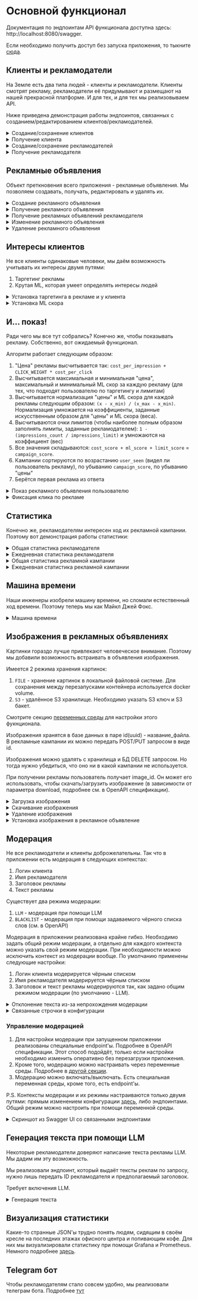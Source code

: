 # Основной функционал

Документация по эндпоинтам API функционала доступна здесь: http://localhost:8080/swagger. 

Если необходимо получить доступ без запуска приложения, то тыкните [сюда](../openapi/api.json).

## Клиенты и рекламодатели
На Земле есть два типа людей - клиенты и рекламодатели. Клиенты смотрят рекламу, рекламодатели её придумывают и размещают
на нашей прекрасной платформе. И для тех, и для тех мы реализовываем API.

Ниже приведена демонстрация работы эндпоинтов, связанных с созданием/редактированием клиентов/рекламодателей.

<details>
<summary>Создание/сохранение клиентов</summary>
<img src="../static/functionality/clients-bulk.png" alt="Clients bulk">
</details>

<details>
<summary>Получение клиента</summary>
<img src="../static/functionality/clients-get.png" alt="Clients get">
</details>

<details>
<summary>Создание/сохранение рекламодателей</summary>
<img src="../static/functionality/advertisers-bulk.png" alt="Advertisers bulk">
</details>

<details>
<summary>Получение рекламодателя</summary>
<img src="../static/functionality/advertisers-get.png" alt="Advertisers get">
</details>

## Рекламные объявления
Объект преткновения всего приложения - рекламные объявления. Мы позволяем создавать, получать, редактировать и удалять их.

<details>
<summary>Создание рекламного объявления</summary>
<img src="../static/functionality/campaign-post.png" alt="Campaign post">
</details>

<details>
<summary>Получение рекламного объявления</summary>
<img src="../static/functionality/campaign-get.png" alt="Campaign get">
</details>

<details>
<summary>Получение рекламных объявлений рекламодателя</summary>
<img src="../static/functionality/advertisers-campaigns-get.png" alt="Advertisers campaigns get">
</details>

<details>
<summary>Изменение рекламного объявления</summary>
<img src="../static/functionality/campaign-put.png" alt="Campaign put">
</details>

<details>
<summary>Удаление рекламного объявления</summary>
<img src="../static/functionality/campaign-delete.png" alt="Campaign delete">
</details>

## Интересы клиентов
Не все клиенты одинаковые человеки, мы даём возможность учитывать их интересы двумя путями:
1. Таргетинг рекламы
2. Крутая ML, которая умеет определять интересы людей

<details>
<summary>Установка таргетинга в рекламе и у клиента</summary>
<img src="../static/functionality/targeting-set.png" alt="Targeting set">
</details>

<details>
<summary>Установка ML скора</summary>
<img src="../static/functionality/ml-score.png" alt="Targeting set">
</details>

## И... показ!
Ради чего мы все тут собрались? Конечно же, чтобы показывать рекламу. Собственно, вот ожидаемый функционал.

Алгоритм работает следующим образом:
1. "Цена" рекламы высчитывается так: `cost_per_impression + CLICK_WEIGHT * cost_per_click`
2. Высчитывается максимальная и минимальная "цена", максимальный и минимальный ML скор за каждую рекламу (для тех, что подходят пользователю по таргетингу и лимитам)
3. Высчитывается нормализация "цены" и ML скора для каждой рекламы следующим образом: `(x - x_min) / (x_max - x_min)`. Нормализация умножается на коэффициенты,
заданные искусственным образом для "цены" и ML скора (веса). 
4. Высчитываются очки лимитов (чтобы наиболее полным образом заполнять лимиты, заданные рекламодателем): `1 - (impressions_count / impressions_limit)` и умножаются на коэффициент (вес)
5. Все значения складываются: `cost_score + ml_score + limit_score` = `campaign_score`.
6. Кампании сортируются по возрастанию `user_seen` (видел ли пользователь рекламу), по убыванию `campaign_score`, по убыванию "цены"
7. Берётся первая реклама из ответа

<details>
<summary>Показ рекламного объявления пользователю</summary>
<img src="../static/functionality/get-ads.png" alt="Get ads">
</details>

<details>
<summary>Фиксация клика по рекламе</summary>
<img src="../static/functionality/click-ad.png" alt="Click ad">
</details>

## Статистика
Конечно же, рекламодателям интересен ход их рекламной кампании. Поэтому вот демонстрация работы статистики:

<details>
<summary>Общая статистика рекламодателя</summary>
<img src="../static/functionality/advertiser-total-stats.png" alt="Advertiser total stats">
</details>

<details>
<summary>Ежедневная статистика рекламодателя</summary>
<img src="../static/functionality/advertiser-daily-stats.png" alt="Advertiser daily stats">
</details>

<details>
<summary>Общая статистика рекламной кампании</summary>
<img src="../static/functionality/campaign-total-stats.png" alt="Campaign total stats">
</details>

<details>
<summary>Ежедневная статистика рекламной кампании</summary>
<img src="../static/functionality/campaign-daily-stats.png" alt="Campaign daily stats">
</details>

## Машина времени
Наши инженеры изобрели машину времени, но сломали естественный ход времени. Поэтому теперь мы как Майкл Джей Фокс.

<details>
<summary>Машина времени</summary>
<img src="../static/functionality/time-advance.png" alt="Time advance">
</details>

## Изображения в рекламных объявлениях
Картинки гораздо лучше привлекают человеческое внимание. Поэтому мы добавили возможность встраивать в объявления изображения.

Имеется 2 режима хранения картинок:
1. `FILE` - хранение картинок в локальной файловой системе. Для сохранения между перезапусками контейнера используется docker volume.
2. `S3` - удалённое S3 хранилище. Необходимо указать S3 ключ и S3 бакет.

Смотрите секцию [переменных среды](build-and-run.md) для настройки этого фукнционала.

Изображения хранятся в базе данных в паре id(uuid) - название_файла. В рекламные кампании их можно передать POST/PUT запросом в виде id.

Изображения можно удалять с хранилища и БД DELETE запросом. Но тогда нужно убедиться, что оно ни в какой кампании не используется.

При получении рекламы пользователь получает image_id. Он может его использовать, чтобы скачать/загрузить изображение
(в зависимости от параметра download, подробнее см. в OpenAPI спецификации).

<details>
<summary>Загрузка изображения</summary>
<img src="../static/functionality/images-upload.png" alt="Image upload">
</details>

<details>
<summary>Скачивание изображения</summary>
<img src="../static/functionality/images-get.png" alt="Image get">
</details>

<details>
<summary>Удаление изображения</summary>
<img src="../static/functionality/images-delete.png" alt="Image delete">
</details>

<details>
<summary>Установка изображения в рекламное объявление</summary>
<img src="../static/functionality/image-set-to-campaign.png" alt="Image set to campaign">
</details>

## Модерация
Не все рекламодатели и клиенты доброжелательны. Так что в приложении есть модерация в следующих контекстах:
1. Логин клиента
2. Имя рекламодателя
3. Заголовок рекламы
4. Текст рекламы

Существует два режима модерации:
1. `LLM` - модерация при помощи LLM
2. `BLACKLIST` - модерация при помощи задаваемого чёрного списка слов (см. в OpenAPI)

Модерация в приложении реализована крайне гибко. Необходимо задать общий режим модерации, а отдельно для
каждого контекста можно указать свой режим модерации. При необходимости можно исключить контекст из модерации вообще.
По умолчанию применены следующие настройки:
1. Логин клиента модерируется чёрным списком
2. Имя рекламодателя модерируется чёрным списком
3. Заголовок и текст рекламы модерируются так, как задано общим режимом модерации (по умолчанию - LLM).

<details>
<summary>Отклонение текста из-за непрохождения модерации</summary>
<img src="../static/functionality/moderation-campaign.png" alt="Moderation (campaign)">
</details>

<details>
<summary>Связанные строчки в конфигурации</summary>
<img src="../static/functionality/moderation-config.png" alt="Moderation config">
</details>

### Управление модерацией
1. Для настройки модерации при запущенном приложении реализованы специальные endpoint'ы. Подробнее в OpenAPI спецификации.
Этот способ подойдёт, только если настройки необходимо изменить оперативно без перезагрузки приложения.
2. Кроме того, модерацию можно настраивать через переменные среды. Подробнее в [другой секции](build-and-run.md).
3. Модерацию можно включать/выключать. Есть специальная переменная среды, кроме того, есть endpoint'ы.

P.S. Контексты модерации и их режимы настраиваются только двумя путями: прямым изменением конфигурации [здесь](../src/main/resources/application.conf),
либо эндпоинтами. Общий режим можно настроить при помощи переменной среды.

<details>
<summary>Скриншот из Swagger UI со связанными эндпоинтами</summary>
<img src="../static/functionality/moderation-configure-swagger.png" alt="Moderation configure swagger">
</details>

## Генерация текста при помощи LLM
Некоторые рекламодатели доверяют написание текста рекламы LLM. Мы дадим им эту возможность.

Мы реализовали эндпоинт, который выдаёт тексты реклам по запросу, нужно лишь передать ID рекламодателя и предполагаемый заголовок.

Требует включения LLM.

<details>
<summary>Генерация текста</summary>
<img src="../static/functionality/llm-generate.png" alt="LLM generate">
</details>

## Визуализация статистики
Какие-то странные JSON'ы трудно понять людям, сидящим в своём кресле на последних этажах офисного центра
и попивающим кофе. Для них мы визуализировали статистику при помощи Grafana и Prometheus. Немного подробнее [здесь](foreign-services.md).

## Telegram бот
Чтобы рекламодателям стало совсем удобно, мы реализовали телеграм бота. Подробнее [тут](telegram.md)